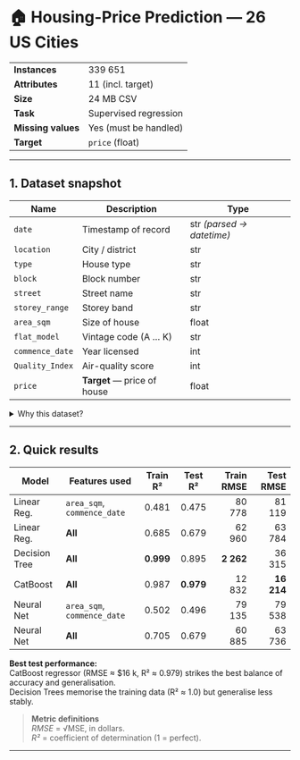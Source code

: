 # 🏠 Housing-Price Prediction ― 26 US Cities

| | |
|---|---|
| **Instances** | 339 651 |
| **Attributes** | 11 (incl. target) |
| **Size** | 24 MB CSV |
| **Task** | Supervised regression |
| **Missing values** | Yes (must be handled) |
| **Target** | `price` (float) |

---

## 1.  Dataset snapshot

| Name | Description | Type |
|------|-------------|------|
| `date` | Timestamp of record | str *(parsed → datetime)* |
| `location` | City / district | str |
| `type` | House type | str |
| `block` | Block number | str |
| `street` | Street name | str |
| `storey_range` | Storey band | str |
| `area_sqm` | Size of house | float |
| `flat_model` | Vintage code (A … K) | str |
| `commence_date` | Year licensed | int |
| `Quality_Index` | Air-quality score | int |
| `price` | **Target** — price of house | float |

<details>
<summary>Why this dataset?</summary>

* Large enough to need efficient pipelines (339 k rows).  
* Contains realistic quirks: missing values, irrelevant columns, high-cardinality categoricals.  
* Evaluation focuses on *generalisation* — the test split is a random 20 %.
</details>

---

## 2.  Quick results

| Model | Features used | Train R² | Test R² | Train RMSE | Test RMSE |
|-------|---------------|:-------:|:------:|-----------:|----------:|
| Linear Reg. | `area_sqm`, `commence_date` | 0.481 | 0.475 | 80 778 | 81 119 |
| Linear Reg. | **All** | 0.685 | 0.679 | 62 960 | 63 784 |
| Decision Tree | **All** | **0.999** | 0.895 | **2 262** | 36 315 |
| CatBoost | **All** | 0.987 | **0.979** | 12 832 | **16 214** |
| Neural Net | `area_sqm`, `commence_date` | 0.502 | 0.496 | 79 135 | 79 538 |
| Neural Net | **All** | 0.705 | 0.679 | 60 885 | 63 736 |

**Best test performance:** <br>
CatBoost regressor (RMSE ≈ \$16 k, R² ≈ 0.979) strikes the best balance of accuracy and generalisation.  
Decision Trees memorise the training data (R² ≈ 1.0) but generalise less stably.

> **Metric definitions**  
> *RMSE* = √MSE, in dollars.  
> *R²* = coefficient of determination (1 = perfect).

---

